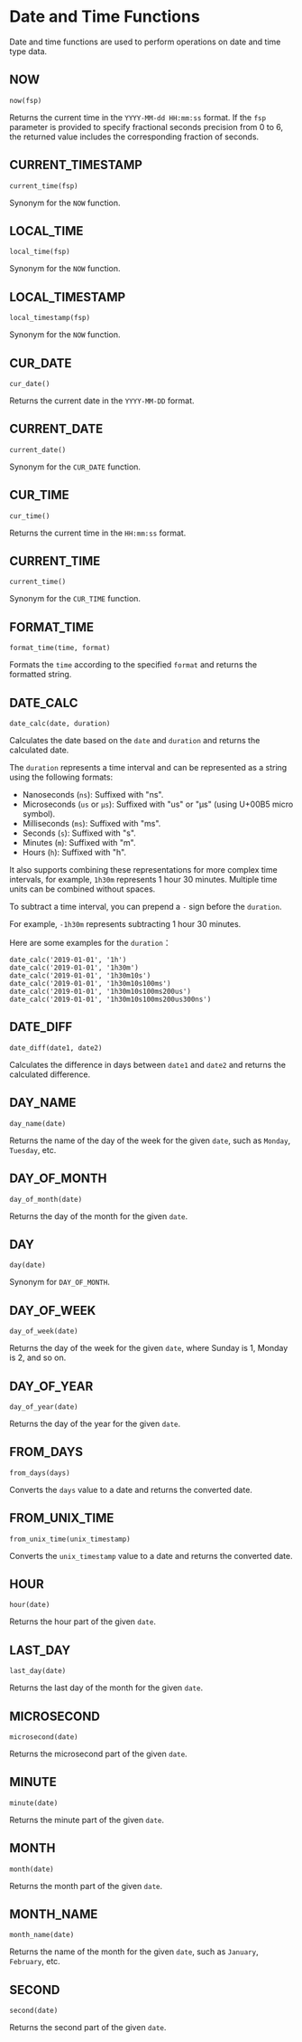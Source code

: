 # Date and Time Functions

Date and time functions are used to perform operations on date and time type data.

## NOW

```text
now(fsp)
```

Returns the current time in the `YYYY-MM-dd HH:mm:ss` format. If the `fsp` parameter is provided to specify fractional seconds precision from 0 to 6, the returned value includes the corresponding fraction of seconds.

## CURRENT_TIMESTAMP

```text
current_time(fsp)
```

Synonym for the `NOW` function.

## LOCAL_TIME

```text
local_time(fsp)
```

Synonym for the `NOW` function.

## LOCAL_TIMESTAMP

```text
local_timestamp(fsp)
```

Synonym for the `NOW` function.

## CUR_DATE

```text
cur_date()
```

Returns the current date in the `YYYY-MM-DD` format.

## CURRENT_DATE

```text
current_date()
```

Synonym for the `CUR_DATE` function.

## CUR_TIME

```text
cur_time()
```

Returns the current time in the `HH:mm:ss` format.

## CURRENT_TIME

```text
current_time()
```

Synonym for the `CUR_TIME` function.

## FORMAT_TIME

```text
format_time(time, format)
```

Formats the `time` according to the specified `format` and returns the formatted string.

## DATE_CALC

```text
date_calc(date, duration)
```

Calculates the date based on the `date` and `duration` and returns the calculated date.

The `duration` represents a time interval and can be represented as a string using the following formats:

- Nanoseconds (`ns`): Suffixed with "ns".
- Microseconds (`us` or `µs`): Suffixed with "us" or "µs" (using U+00B5 micro symbol).
- Milliseconds (`ms`): Suffixed with "ms".
- Seconds (`s`): Suffixed with "s".
- Minutes (`m`): Suffixed with "m".
- Hours (`h`): Suffixed with "h".

It also supports combining these representations for more complex time intervals, for example, `1h30m` represents 1 hour 30 minutes. Multiple time units can be combined without spaces.

To subtract a time interval, you can prepend a `-` sign before the `duration`.

For example, `-1h30m` represents subtracting 1 hour 30 minutes.

Here are some examples for the `duration`：

```text
date_calc('2019-01-01', '1h')
date_calc('2019-01-01', '1h30m')
date_calc('2019-01-01', '1h30m10s')
date_calc('2019-01-01', '1h30m10s100ms')
date_calc('2019-01-01', '1h30m10s100ms200us')
date_calc('2019-01-01', '1h30m10s100ms200us300ns')
```

## DATE_DIFF

```text
date_diff(date1, date2)
```

Calculates the difference in days between `date1` and `date2` and returns the calculated difference.

## DAY_NAME

```text
day_name(date)
```

Returns the name of the day of the week for the given `date`, such as `Monday`, `Tuesday`, etc.

## DAY_OF_MONTH

```text
day_of_month(date)
```

Returns the day of the month for the given `date`.

## DAY

```text
day(date)
```

Synonym for `DAY_OF_MONTH`.

## DAY_OF_WEEK

```text
day_of_week(date)
```

Returns the day of the week for the given `date`, where Sunday is 1, Monday is 2, and so on.

## DAY_OF_YEAR

```text
day_of_year(date)
```

Returns the day of the year for the given `date`.

## FROM_DAYS

```text
from_days(days)
```

Converts the `days` value to a date and returns the converted date.

## FROM_UNIX_TIME

```text
from_unix_time(unix_timestamp)
```

Converts the `unix_timestamp` value to a date and returns the converted date.

## HOUR

```text
hour(date)
```

Returns the hour part of the given `date`.

## LAST_DAY

```text
last_day(date)
```

Returns the last day of the month for the given `date`.

## MICROSECOND

```text
microsecond(date)
```

Returns the microsecond part of the given `date`.

## MINUTE

```text
minute(date)
```

Returns the minute part of the given `date`.

## MONTH

```text
month(date)
```

Returns the month part of the given `date`.

## MONTH_NAME

```text
month_name(date)
```

Returns the name of the month for the given `date`, such as `January`, `February`, etc.

## SECOND

```text
second(date)
```

Returns the second part of the given `date`.
